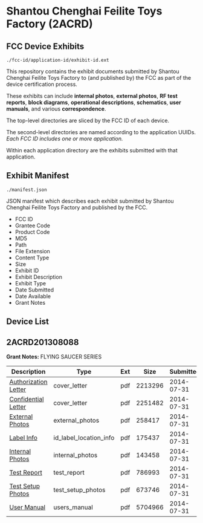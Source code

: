 # Shantou Chenghai Feilite Toys Factory (2ACRD)
## FCC Device Exhibits

```
./fcc-id/application-id/exhibit-id.ext
```

This repository contains the exhibit documents submitted by Shantou Chenghai Feilite Toys Factory to (and published by) the FCC as part of the device certification process.

These exhibits can include **internal photos**, **external photos**, **RF test reports**, **block diagrams**, **operational descriptions**, **schematics**, **user manuals**, and various **correspondence**.

The top-level directories are sliced by the FCC ID of each device.

The second-level directories are named according to the application UUIDs. *Each FCC ID includes one or more application.*

Within each application directory are the exhibits submitted with that application. 

## Exhibit Manifest

```
./manifest.json
```

JSON manifest which describes each exhibit submitted by Shantou Chenghai Feilite Toys Factory and published by the FCC.

- FCC ID
- Grantee Code
- Product Code
- MD5
- Path
- File Extension
- Content Type
- Size
- Exhibit ID
- Exhibit Description
- Exhibit Type
- Date Submitted
- Date Available
- Grant Notes

## Device List
## 2ACRD201308088
**Grant Notes:** FLYING SAUCER SERIES

| Description | Type | Ext | Size | Submitted | Available |
| ----------- | ---- | --- | ---- | --------- | --------- |
| [Authorization Letter](2ACRD201308088/3e20edf4e18c67165f7b9d1ea122aa5a/2341228.pdf) | cover_letter | pdf | 2213296 | 2014-07-31 | 2014-07-31 |
| [Confidential Letter](2ACRD201308088/3e20edf4e18c67165f7b9d1ea122aa5a/2341229.pdf) | cover_letter | pdf | 2251482 | 2014-07-31 | 2014-07-31 |
| [External Photos](2ACRD201308088/3e20edf4e18c67165f7b9d1ea122aa5a/2341230.pdf) | external_photos | pdf | 258417 | 2014-07-31 | 2014-07-31 |
| [Label Info](2ACRD201308088/3e20edf4e18c67165f7b9d1ea122aa5a/2341232.pdf) | id_label_location_info | pdf | 175437 | 2014-07-31 | 2014-07-31 |
| [Internal Photos](2ACRD201308088/3e20edf4e18c67165f7b9d1ea122aa5a/2341231.pdf) | internal_photos | pdf | 143458 | 2014-07-31 | 2014-07-31 |
| [Test Report](2ACRD201308088/3e20edf4e18c67165f7b9d1ea122aa5a/2341234.pdf) | test_report | pdf | 786993 | 2014-07-31 | 2014-07-31 |
| [Test Setup Photos](2ACRD201308088/3e20edf4e18c67165f7b9d1ea122aa5a/2341233.pdf) | test_setup_photos | pdf | 673746 | 2014-07-31 | 2014-07-31 |
| [User Manual](2ACRD201308088/3e20edf4e18c67165f7b9d1ea122aa5a/2341235.pdf) | users_manual | pdf | 5704966 | 2014-07-31 | 2014-07-31 |
